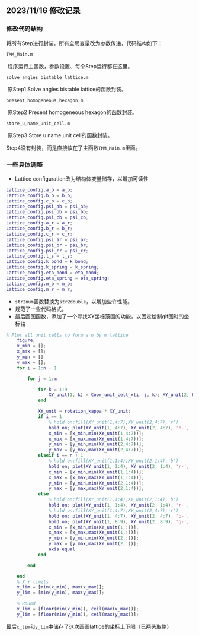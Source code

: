 ## 2023/11/16 修改记录

### 修改代码结构

将所有Step进行封装，所有全局变量改为参数传递，代码结构如下：

`TMM_Main.m`

​	程序运行主函数，参数设置、每个Step运行都在这里。

`solve_angles_bistable_lattice.m`

​	原Step1 Solve angles bistable lattice的函数封装。

`present_homogeneous_hexagon.m`

​	原Step2 Present homogeneous hexagon的函数封装。

`store_u_name_unit_cell.m`

​	原Step3 Store u name unit cell的函数封装。

Step4没有封装，而是直接放在了主函数`TMM_Main.m`里面。

### 一些具体调整

+ Lattice configuration改为结构体变量储存，以增加可读性

```matlab
Lattice_config.a_b = a_b;  
Lattice_config.b_b = b_b;
Lattice_config.c_b = c_b;
Lattice_config.psi_ab = psi_ab;
Lattice_config.psi_bb = psi_bb;
Lattice_config.psi_cb = psi_cb;
Lattice_config.a_r = a_r;
Lattice_config.b_r = b_r;
Lattice_config.c_r = c_r;
Lattice_config.psi_ar = psi_ar;
Lattice_config.psi_br = psi_br;
Lattice_config.psi_cr = psi_cr;
Lattice_config.l_s = l_s;
Lattice_config.k_bond = k_bond;
Lattice_config.k_spring = k_spring;
Lattice_config.eta_bond = eta_bond;
Lattice_config.eta_spring = eta_spring;
Lattice_config.m_b = m_b;
Lattice_config.m_r = m_r;
```

+ `str2num`函数替换为`str2double`，以增加些许性能。
+ 规范了一些代码格式。
+ 最后画图函数，添加了一个寻找XY坐标范围的功能，以固定绘制gif图时的坐标轴

```matlab
% Plot all unit cells to form a n by m lattice
    figure;
    x_min = [];
    x_max = [];
    y_min = []
    y_max = [];
    for i = 1:n + 1

        for j = 1:m

            for k = 1:9
                XY_unit(1, k) = Coor_unit_cell_x(i, j, k); XY_unit(2, k) = Coor_unit_cell_y(i, j, k);
            end

            XY_unit = rotation_kappa * XY_unit;
            if i == 1
                % hold on;fill(XY_unit(1,4:7),XY_unit(2,4:7),'r')
                hold on; plot(XY_unit(1, 4:7), XY_unit(2, 4:7), 'b-', 'linewidth', 1);
                x_min = [x_min,min(XY_unit(1,4:7))];
                x_max = [x_max,max(XY_unit(1,4:7))];
                y_min = [y_min,min(XY_unit(2,4:7))];
                y_max = [y_max,max(XY_unit(2,4:7))];
            elseif i == n + 1
                % hold on;fill(XY_unit(1,1:4),XY_unit(2,1:4),'b')
                hold on; plot(XY_unit(1, 1:4), XY_unit(2, 1:4), 'r-', 'linewidth', 1);
                x_min = [x_min,min(XY_unit(1,1:4))];
                x_max = [x_max,max(XY_unit(1,1:4))];
                y_min = [y_min,min(XY_unit(2,1:4))];
                y_max = [y_max,max(XY_unit(2,1:4))];
            else
                % hold on;fill(XY_unit(1,1:4),XY_unit(2,1:4),'b')
                hold on; plot(XY_unit(1, 1:4), XY_unit(2, 1:4), 'r-', 'linewidth', 1);
                % hold on;fill(XY_unit(1,4:7),XY_unit(2,4:7),'r')
                hold on; plot(XY_unit(1, 4:7), XY_unit(2, 4:7), 'b-', 'linewidth', 1);
                hold on; plot(XY_unit(1, 8:9), XY_unit(2, 8:9), 'g-', 'linewidth', 1.5)
                x_min = [x_min,min(XY_unit(1,:))];
                x_max = [x_max,max(XY_unit(1,:))];
                y_min = [y_min,min(XY_unit(2,:))];
                y_max = [y_max,max(XY_unit(2,:))];
                axis equal
            end

        end

    end
    % X Y limits
    x_lim = [min(x_min), max(x_max)];
    y_lim = [min(y_min), max(y_max)];

    % Round
    x_lim = [floor(min(x_min)), ceil(max(x_max))];
    y_lim = [floor(min(y_min)), ceil(max(y_max))];

```

最后`x_lim`和`y_lim`中储存了这次画图lattice的坐标上下限（已两头取整）

